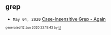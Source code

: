 ## grep


* <code>May 04, 2020</code> [Case-Insensitive Grep - Again](2020-05-04T11-44-37-case-insensitive-grep---again.md)

<sup><sub>generated 12 Jun 2020 22:19:43 by <a href='https://github.com/senorprogrammer/til'>til</a></sub></sup>
